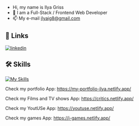 - Hi, my name is Ilya Griss
- 👀 I am a Full-Stack / Frontend Web Developer
- 📫 My e-mail  ilyaig8@gmail.com

## 🔗 Links

[![linkedin](https://img.shields.io/badge/linkedin-0A66C2?style=for-the-badge&logo=linkedin&logoColor=white)](https://www.linkedin.com/in/ilya-griss/)

 ## 🛠 Skills 
[![My Skills](https://skills.thijs.gg/icons?i=js,html,css,react,vue,mongo,git,github,scss,nodejs,redux,jquery,vscode,bootstrap,discord)](https://skills.thijs.gg)

Check my portfolio App:
https://my-portfolio-ilya.netlify.app/
 <br>
 
 Check my Films and TV shows App:
 https://critics.netlify.app/
  <br>
  
  
Check my YoutUSe App:
https://youtuse.netlify.app/
 <br>
 
Check my games App:
https://i-games.netlify.app/


